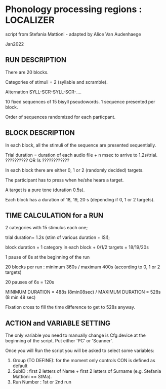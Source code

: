 # Phonology processing regions : LOCALIZER

script from Stefania Mattioni - adapted by Alice Van Audenhaege

Jan2022

## RUN DESCRIPTION

There are 20 blocks.

Categories of stimuli = 2 (syllable and scramble).

Alternation SYLL-SCR-SYLL-SCR-....

10 fixed sequences of 15 bisyll pseudowords. 1 sequence presented per block.

Order of sequences randomized for each particpant.

## BLOCK DESCRIPTION

In each block, all the stimuli of the sequence are presented sequentially.

Trial duration = duration of each audio file + n msec to arrive to 1.2s/trial.
?????????? OR 1s ????????????

In each block there are either 0, 1 or 2 (randomly decided) targets.

The participant has to press when he/she hears a target.

A target is a pure tone (duration 0.5s).

Each block has a duration of 18, 19, 20 s (depending if 0, 1 or 2 targets).

## TIME CALCULATION for a RUN

2 categories with 15 stimulus each one;

trial duration= 1.2s (stim of various duration + ISI);

block duration = 1 category in each block + 0/1/2 targets = 18/19/20s

1 pause of 8s at the beginning of the run

20 blocks per run : minimum 360s / maximum 400s (according to 0, 1 or 2 targets)

20 pauses of 6s = 120s

MINIMUM DURATION = 488s (8min08sec) / MAXIMUM DURATION = 528s (8 min 48 sec)

Fixation cross to fill the time difference to get to 528s anyway.

## ACTION and VARIABLE SETTING

The only variable you need to manually change is Cfg.device at the beginning of
the script. Put either 'PC' or 'Scanner'.

Once you will Run the script you will be asked to select some variables:

1. Group (TO DEFINE): for the moment only controls CON is defined as default
2. SubID : first 2 letters of Name + first 2 letters of Surname (e.g. Stefania
   Mattioni == StMa).
3. Run Number : 1st or 2nd run
